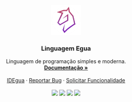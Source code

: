 <br />
<p align="center">
  <img src="./web/assets/egua.png" alt="egua" width="80px" height="80px">

  <h3 align="center">Linguagem Egua</h3>

  <p align="center">
    Linguagem de programação simples e moderna.
    <br />
    <a href="https://egua.tech/docs/egua"><strong>Documentação »</strong></a>
    <br />
    <br />
    <a href="https://egua.tech/egua/">IDEgua</a>
    ·
    <a href="https://github.com/eguatech/egua/issues">Reportar Bug</a>
    ·
    <a href="https://github.com/eguatech/egua/issues">Solicitar Funcionalidade</a>
    <br />
    <br />
    <img src="https://img.shields.io/github/issues/eguatech/egua" />
    <img src="https://img.shields.io/github/stars/eguatech/egua" />
    <img src="https://img.shields.io/github/forks/eguatech/egua" />
    <img src="https://img.shields.io/github/license/eguatech/egua" />
    <br />
  </p>
</p>
